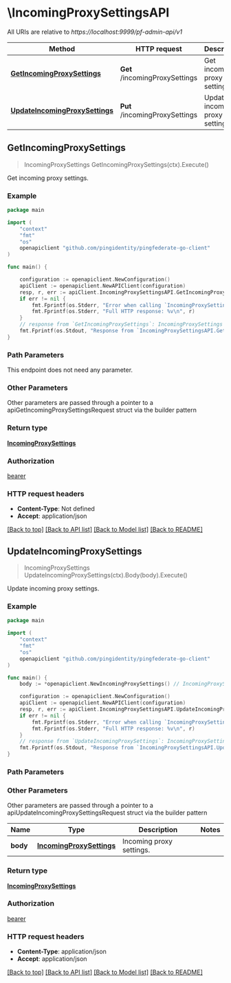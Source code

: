 # \IncomingProxySettingsAPI

All URIs are relative to *https://localhost:9999/pf-admin-api/v1*

Method | HTTP request | Description
------------- | ------------- | -------------
[**GetIncomingProxySettings**](IncomingProxySettingsAPI.md#GetIncomingProxySettings) | **Get** /incomingProxySettings | Get incoming proxy settings.
[**UpdateIncomingProxySettings**](IncomingProxySettingsAPI.md#UpdateIncomingProxySettings) | **Put** /incomingProxySettings | Update incoming proxy settings.



## GetIncomingProxySettings

> IncomingProxySettings GetIncomingProxySettings(ctx).Execute()

Get incoming proxy settings.



### Example

```go
package main

import (
    "context"
    "fmt"
    "os"
    openapiclient "github.com/pingidentity/pingfederate-go-client"
)

func main() {

    configuration := openapiclient.NewConfiguration()
    apiClient := openapiclient.NewAPIClient(configuration)
    resp, r, err := apiClient.IncomingProxySettingsAPI.GetIncomingProxySettings(context.Background()).Execute()
    if err != nil {
        fmt.Fprintf(os.Stderr, "Error when calling `IncomingProxySettingsAPI.GetIncomingProxySettings``: %v\n", err)
        fmt.Fprintf(os.Stderr, "Full HTTP response: %v\n", r)
    }
    // response from `GetIncomingProxySettings`: IncomingProxySettings
    fmt.Fprintf(os.Stdout, "Response from `IncomingProxySettingsAPI.GetIncomingProxySettings`: %v\n", resp)
}
```

### Path Parameters

This endpoint does not need any parameter.

### Other Parameters

Other parameters are passed through a pointer to a apiGetIncomingProxySettingsRequest struct via the builder pattern


### Return type

[**IncomingProxySettings**](IncomingProxySettings.md)

### Authorization

[bearer](../README.md#bearer)

### HTTP request headers

- **Content-Type**: Not defined
- **Accept**: application/json

[[Back to top]](#) [[Back to API list]](../README.md#documentation-for-api-endpoints)
[[Back to Model list]](../README.md#documentation-for-models)
[[Back to README]](../README.md)


## UpdateIncomingProxySettings

> IncomingProxySettings UpdateIncomingProxySettings(ctx).Body(body).Execute()

Update incoming proxy settings.



### Example

```go
package main

import (
    "context"
    "fmt"
    "os"
    openapiclient "github.com/pingidentity/pingfederate-go-client"
)

func main() {
    body := *openapiclient.NewIncomingProxySettings() // IncomingProxySettings | Incoming proxy settings.

    configuration := openapiclient.NewConfiguration()
    apiClient := openapiclient.NewAPIClient(configuration)
    resp, r, err := apiClient.IncomingProxySettingsAPI.UpdateIncomingProxySettings(context.Background()).Body(body).Execute()
    if err != nil {
        fmt.Fprintf(os.Stderr, "Error when calling `IncomingProxySettingsAPI.UpdateIncomingProxySettings``: %v\n", err)
        fmt.Fprintf(os.Stderr, "Full HTTP response: %v\n", r)
    }
    // response from `UpdateIncomingProxySettings`: IncomingProxySettings
    fmt.Fprintf(os.Stdout, "Response from `IncomingProxySettingsAPI.UpdateIncomingProxySettings`: %v\n", resp)
}
```

### Path Parameters



### Other Parameters

Other parameters are passed through a pointer to a apiUpdateIncomingProxySettingsRequest struct via the builder pattern


Name | Type | Description  | Notes
------------- | ------------- | ------------- | -------------
 **body** | [**IncomingProxySettings**](IncomingProxySettings.md) | Incoming proxy settings. | 

### Return type

[**IncomingProxySettings**](IncomingProxySettings.md)

### Authorization

[bearer](../README.md#bearer)

### HTTP request headers

- **Content-Type**: application/json
- **Accept**: application/json

[[Back to top]](#) [[Back to API list]](../README.md#documentation-for-api-endpoints)
[[Back to Model list]](../README.md#documentation-for-models)
[[Back to README]](../README.md)

